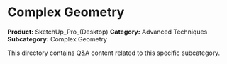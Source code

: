 # Complex Geometry

**Product:** SketchUp_Pro_(Desktop)
**Category:** Advanced Techniques
**Subcategory:** Complex Geometry

This directory contains Q&A content related to this specific subcategory.
